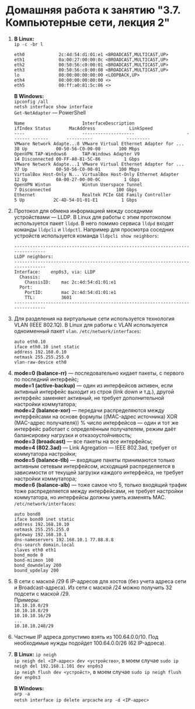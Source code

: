 # Домашняя работа к занятию "3.7. Компьютерные сети, лекция 2"

1. **В Linux:**  
   `ip -c -br l`
   ```
   eth0             2c:4d:54:d1:01:e1 <BROADCAST,MULTICAST,UP>
   eth1             0a:00:27:00:00:0c <BROADCAST,MULTICAST,UP>
   eth2             00:50:56:c0:00:01 <BROADCAST,MULTICAST,UP>
   eth3             00:50:56:c0:00:08 <BROADCAST,MULTICAST,UP>
   lo               00:00:00:00:00:00 <LOOPBACK,UP>
   eth4             00:00:00:00:00:00 <>
   eth5             00:ff:a0:81:5c:86 <>
   ```
   **В Windows:**  
   `ipconfig /all`  
   `netsh interface show interface`  
   `Get-NetAdapter` — PowerShell
   ```
   Name                      InterfaceDescription                    ifIndex Status       MacAddress             LinkSpeed
   ----                      --------------------                    ------- ------       ----------             ---------
   VMware Network Adapte...8 VMware Virtual Ethernet Adapter for ...      38 Up           00-50-56-C0-00-08       100 Mbps
   OpenVPN TAP-Windows6      TAP-Windows Adapter V9                       14 Disconnected 00-FF-A0-81-5C-86         1 Gbps
   VMware Network Adapte...1 VMware Virtual Ethernet Adapter for ...      37 Up           00-50-56-C0-00-01       100 Mbps
   VirtualBox Host-Only N... VirtualBox Host-Only Ethernet Adapter        12 Up           0A-00-27-00-00-0C         1 Gbps
   OpenVPN Wintun            Wintun Userspace Tunnel                       7 Disconnected                         100 Gbps
   Ethernet                  Realtek PCIe GbE Family Controller            5 Up           2C-4D-54-D1-01-E1         1 Gbps   
   ```
2. Протокол для обмена информацией между соседними устройствами — LLDP. В Linux для работы с этим протоколом используется пакет `lldpd`. В него помимо сервиса `lldpd` входят команды `lldpcli` и `lldpctl`. Например для просмотра соседних устройств используется команда `lldpcli show neighbors`:
   ```lldpcli show neighbors
   -------------------------------------------------------------------------------
   LLDP neighbors:
   -------------------------------------------------------------------------------
   Interface:    enp0s3, via: LLDP
     Chassis:     
       ChassisID:    mac 2c:4d:54:d1:01:e1
     Port:        
       PortID:       mac 2c:4d:54:d1:01:e1
       TTL:          3601
   -------------------------------------------------------------------------------
   ```

3. Для разделения на виртуальные сети используется технология VLAN (IEEE 802.1Q). В Linux для работы с VLAN используется одноименный пакет `vlan`.
   `/etc/network/interfaces`:
   ```
   auto eth0.10
   iface eth0.10 inet static
   address 192.168.0.10
   netmask 255.255.255.0
   vlan-raw-device eth0
   ```

4. **mode=0 (balance-rr)** — последовательно кидает пакеты, с первого по последний интерфейс;  
   **mode=1 (active-backup)** — один из интерфейсов активен, если активный интерфейс выходит из строя (link down и т.д.), другой интерфейс заменяет активный, не требует дополнительной настройки коммутатора;  
   **mode=2 (balance-xor)** — передачи распределяются между интерфейсами на основе формулы ((MAC-адрес источника) XOR (MAC-адрес получателя)) % число интерфейсов — один и тот же интерфейс работает с определённым получателем, режим даёт балансировку нагрузки и отказоустойчивость;  
   **mode=3 (broadcast)** — все пакеты на все интерфейсы;  
   **mode=4 (802.3ad)** — Link Agregation — IEEE 802.3ad, требует от коммутатора настройки;  
   **mode=5 (balance-tlb)** — входящие пакеты принимаются только активным сетевым интерфейсом, исходящий распределяется в зависимости от текущей загрузки каждого интерфейса, не требует настройки коммутатора;  
   **mode=6 (balance-alb)** — тоже самое что 5, только входящий трафик тоже распределяется между интерфейсами, не требует настройки коммутатора, но интерфейсы должны уметь изменять MAC.
   `/etc/network/interfaces`:
   ```
   auto bond0
   iface bond0 inet static
   address 192.168.10.10
   netmask 255.255.255.0    
   gateway 192.168.10.1
   dns-nameservers 192.168.10.1 77.88.8.8
   dns-search domain.local
   slaves eth0 eth1
   bond_mode 0
   bond-miimon 100
   bond_downdelay 200
   bound_updelay 200
   ```


5. В сети с маской /29 6 IP-адресов для хостов (без учета адреса сети и Broadcast-адреса). Из сети с маской /24 можно получить 32 подсети с маской /29.  
   Примеры:  
   `10.10.10.0/29`  
   `10.10.10.8/29`  
   `10.10.10.16/29`  
   `...`  
   `10.10.10.248/29`

6. Частные IP адреса допустимо взять из 100.64.0.0/10. Под необходимые нужды подойдет 100.64.0.0/26 (62 IP-адоеса).

7. **В Linux:**
   `ip neigh`  
   `ip neigh del <IP-адрес> dev <устройство>`, в моем случае `sudo ip neigh del 192.168.1.101 dev enp0s3`  
   `ip neigh flush dev <устройст>`, в моем случае `sudo ip neigh flush dev enp0s3`
   
   **В Windows:**  
   `arp -a`  
   `netsh interface ip delete arpcache`
   `arp -d <IP-адрес>` 
